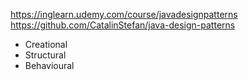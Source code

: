 https://inglearn.udemy.com/course/javadesignpatterns
https://github.com/CatalinStefan/java-design-patterns


- Creational
- Structural
- Behavioural
